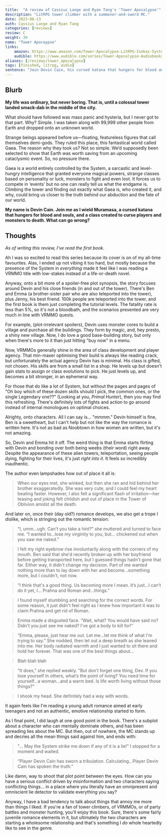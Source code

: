 ```yaml
---
title:  "A review of Cassius Lange and Ryan Tang's 'Tower Apocalypse'"
description: "LitRPG tower climber with a summoner-and-sword MC."
date: 2023-06-13
auth: Cassius Lange and Ryan Tang
categories: [reviews]
review: C
weight: 39
name: "Tower Apocaypse"
links:
    amazon: https://www.amazon.com/Tower-Apocalypse-LitRPG-Isekai-System-ebook/dp/B0B69QBXLR
    audible: https://www.audible.com/series/Tower-Apocalypse-Audiobooks/B0B5ZLJYZX
aliases: [/reviews/tower_apocalypse]
tags: [finished, litrpg, audio]
sentence: "Join Devin Cain, his cursed katana that hungers for blood and souls, and a class created to curse players.**"
---
```




## Blurb

**My life was ordinary, but never boring. That is, until a colossal tower landed smack-dab in the middle of the city.**

What should have followed was mass panic and hysteria, but I never got to that part. Why? Simple. I was taken along with 99,999 other people from Earth and dropped onto an unknown world.

Strange beings appeared before us—floating, featureless figures that call themselves demi-gods. They ruled this place, this fantastical world called Gaea. The reason why they took us? Not so simple. We’d supposedly been selected to show that Earth was worth saving from an upcoming cataclysmic event. So, no pressure there.

Gaea is a world entirely controlled by the System, a sarcastic and level-hungry intelligence that granted everyone magical powers, strange classes based on personality or luck, monsters to fight and even loot. It forces us to compete in ‘events’ but no one can really tell us what the endgame is. Climbing the tower and finding out exactly what Gaea is, who created it, and why, could bring us closer to the truth behind our abduction and the fate of our world.

**My name is Devin Cain. Join me as I wield Muramasa, a cursed katana that hungers for blood and souls, and a class created to curse players and monsters to death. What can go wrong?**

## Thoughts

*As of writing this review, I've read the first book.*

Ah I was so excited to read this series because its cover is on of my all-time favourites. Alas, I ended up not vibing it too hard, but mostly because the presence of the System in *everything* made it feel like I was reading a VRMMO title with low-stakes instead of a life-or-death novel.


Anyway, onto a bit more of a spoiler-free plot synopsis, the story focuses around Devin and his close friends (in and out of the tower). There's Ben and Emma (a brother-sister pair who are also teleported into the tower), plus Jenny, his best friend. 100k people are teleported into the tower, and the first book is them just completing the tutorial levels. The fatality rate is less than 5%, so it's not a bloodbath, and the scenarios presented are very much in line with VRMMO quests.

For example, (plot-irrelevant spoilers), Devin uses monster cores to build a village and purchase all the buildings. They form by magic, and, hey presto, a shiny new village. Now, I do love a good base-building story, but only when there's more to it than just hitting "buy now" in a menu.

Now, VRMMOs generally shine in the area of class development and player agency. That min-maxer optimising their build is always like reading crack, but unfortunately the actual agency Devin has is minimal. His class is gifted, not chosen. His skills are from a small list in a shop. He levels up but doesn't gain stats to assign or class evolutions to pick. He just levels up, and becomes a bit stronger, in an ephemeral way.

For those that do like a lot of System, but without the pages and pages of "Oh boy which of these dozen skills should I pick, the common ones, or the single Legendary one??" (Looking at you, *Primal Hunter*), then you may find this refreshing. There's definitely lots of fights and action to go around instead of internal monologues on optimal choices.

Alrighty, onto characters. All I can say is... "mmmm." Devin himself is fine, Ben is a sweetheart, but I can't help but not like the way the romance is written here. It's not as bad as Noobtown in how women are written, but it's not amazing. 

So, Devin and Emma hit it off. The weird thing is that Emma starts flirting with Devin and bonding over both being weebs (their word) right away. Despite the appearance of these alien towers, teleportation, seeing people dying, fighting for their lives, it's just *right into it*. It feels so incredibly inauthentic.


The author even lampshades how out of place it all is:

> When our eyes met, she winked, but then she ran and hid behind her brother exaggeratedly. She was very cute, and I could feel my heart beating faster. However, I also felt a significant flash of irritation—her teasing and joking felt childish and out of place in the Tower of Oblivion amidst all the death.


And later on, once their (day old?) romance develops, we also get a trope I dislike, which is stringing out the romantic tension:

> “I, umm…ugh. Can’t you take a hint?” she muttered and turned to face me. “I wanted to…lose my virginity to you, but… chickened out when you saw me naked.” 

> I felt my right eyebrow rise involuntarily along with the corners of my mouth. Ben said that she'd recently broken up with her boyfriend before getting transported here, but I guessed things hadn't gone that far. Either way, it didn't change my decision. Part of me wanted nothing more than to lay down with her and become…something more, but I couldn't, not now. 

> “I think that's a good thing. Us becoming more I mean. It’s just…I can’t do it yet, I… Prahna and Roman and…things.” 

> I found myself stumbling and searching for the correct words. For some reason, it just didn't feel right as I knew how important it was to claim Prahna and get rid of Roman. 

> Emma made a disgusted face. “Wait, what? You would have said no? Didn't you just see me naked? I've got a body to kill for!” 

> “Emma, please, just hear me out. Let me…let me think of what I'm trying to say.” She nodded, then let out a deep breath as she leaned into me. Her body radiated warmth and I just wanted to sit there and hold her forever. That was one of the best things about...

> Blah blah blah

> “It does,” she replied weakly. “But don’t forget one thing, Dev. If you lose yourself in others, what’s the point of living? You need time for yourself…a woman…and a warm bed. Is life worth living without those things?” 

> I shook my head. She definitely had a way with words.

It again feels like I'm reading a young adult romance aimed at early teenagers and not an authentic, emotive relationship started to form.

As I final point, I did laugh at one good point in the book. There's a subplot about a character who can mentally dominate others, and has been spreading lies about the MC. But then, out of nowhere, the MC stands up and decries all the mean things said against him, and ends with:


> "... May the System strike me down if any of it is a lie!” I stopped for a moment and waited. 

> “Player Devin Cain has sworn a tribulation. Calculating…Player Devin Cain has spoken the truth.”

Like damn, way to shoot that plot point between the eyes. How can you have a serious conflict driven by misinformation and two characters saying conflicting things... in a place where you literally have an omnipresent and omniscient lie detector to validate everything you say?

Anyway, I have a bad tendency to talk about things that annoy me more than things I liked. If you're a fan of tower climbers, of VRMMOs, or of party battles and monster hunting, you'll enjoy this book. Sure, there's some fairly juvenile romance elements in it, but ultimately the two characters are starting a wholesome relationship and that's something I *do* whole heartedly like to see in the genre.



